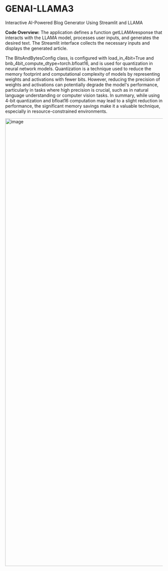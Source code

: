 # GENAI-LLAMA3
Interactive AI-Powered Blog Generator Using Streamlit and LLAMA

**Code Overview:**
The application defines a function getLLAMAresponse that interacts with the LLAMA model, processes user inputs, and generates the desired text. The Streamlit interface collects the necessary inputs and displays the generated article.

The BitsAndBytesConfig class, is configured with load_in_4bit=True and bnb_4bit_compute_dtype=torch.bfloat16, and is used for quantization in neural network models. Quantization is a technique used to reduce the memory footprint and computational complexity of models by representing weights and activations with fewer bits. However, reducing the precision of weights and activations can potentially degrade the model's performance, particularly in tasks where high precision is crucial, such as in natural language understanding or computer vision tasks. In summary, while using 4-bit quantization and bfloat16 computation may lead to a slight reduction in performance, the significant memory savings make it a valuable technique, especially in resource-constrained environments.

<img width="1429" alt="image" src="https://github.com/miramnair/genai-llama3/assets/128325004/65f47adc-98f2-4aa3-b6bb-e2aa4b016248">

